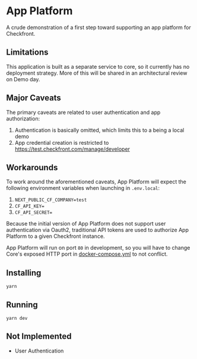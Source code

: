 # App Platform

A crude demonstration of a first step toward supporting an app platform for Checkfront.

## Limitations

This application is built as a separate service to core, so it currently has no deployment strategy. More of this will be shared in an architectural review on Demo day.

## Major Caveats

The primary caveats are related to user authentication and app authorization:

1. Authentication is basically omitted, which limits this to a being a local demo
2. App credential creation is restricted to https://test.checkfront.com/manage/developer

## Workarounds

To work around the aforementioned caveats, App Platform will expect the following environment variables when launching in `.env.local`:

1. `NEXT_PUBLIC_CF_COMPANY=test`
2. `CF_API_KEY=`
3. `CF_API_SECRET=`

Because the initial version of App Platform does not support user authentication via Oauth2, traditional API tokens are used to authorize App Platform to a given Checkfront instance.

App Platform will run on port `80` in development, so you will have to change Core's exposed HTTP port in [docker-compose.yml](https://bitbucket.org/checkfront/booking-manager/src/main/docker-compose.yml#lines-12) to not conflict.

## Installing

`yarn`
## Running

`yarn dev`

## Not Implemented

- User Authentication
